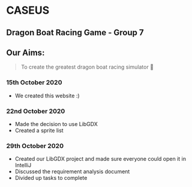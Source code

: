 # CASEUS
## Dragon Boat Racing Game - Group 7

## Our Aims:
> To create the greatest dragon boat racing simulator :rowboat:


### 15th October 2020
* We created this website :)

### 22nd October 2020
* Made the decision to use LibGDX
* Created a sprite list

### 29th October 2020
* Created our LibGDX project and made sure everyone could open it in IntelliJ
* Discussed the requirement analysis document
* Divided up tasks to complete 

